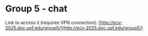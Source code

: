 # Group 5 - chat

Link to access it (requires VPN connection): [http://ecv-2025.doc.upf.edu/group5/](http://ecv-2025.doc.upf.edu/group5/)
